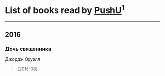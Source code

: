 # List of books read by [PushU](https://plus.google.com/110543267830659344493)<sup>1</sup>
---

## 2016

### Дочь священника
Джордж Оруэлл
> [2016-08] 



